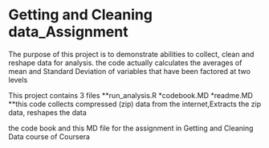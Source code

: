 Getting and Cleaning data_Assignment
=================================

The purpose of this project is to demonstrate abilities to collect, clean and reshape data for analysis. the code actually calculates the averages of mean and Standard Deviation of variables that have been factored at two levels

This project contains 3 files 
**run_analysis.R
*codebook.MD
*readme.MD
**this code collects compressed (zip) data from the internet,Extracts the zip data, reshapes the data

the code book and this MD file for the assignment in Getting and Cleaning Data course of Coursera
